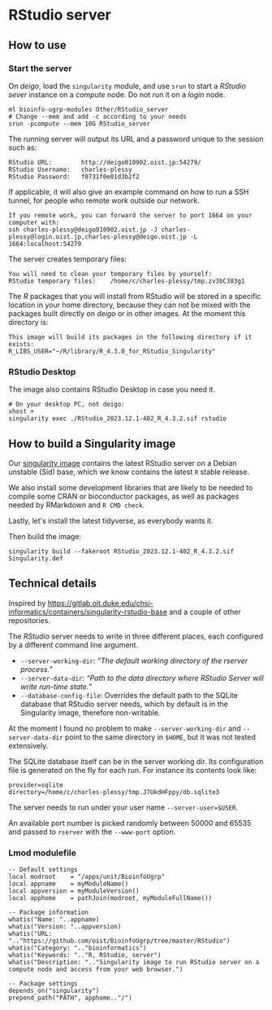 RStudio server
==============

How to use
----------

### Start the server

On _deigo_, load the `singularity` module, and use `srun` to start a _RStudio sever_ instance on a _compute_ node.
Do not run it on a _login_ node.

```
ml bioinfo-ugrp-modules Other/RStudio_server
# Change --mem and add -c according to your needs
srun -pcompute --mem 10G RStudio_server
```

The running server will output its URL and a password unique to the session such as:

```
RStudio URL:		http://deigo010902.oist.jp:54279/
RStudio Username:	charles-plessy
RStudio Password:	f0731f0e01d3b2f2
```

If applicable, it will also give an example command on how to run a SSH tunnel,
for people who remote work outside our network.

```
If you remote work, you can forward the server to port 1664 on your computer with:
ssh charles-plessy@deigo010902.oist.jp -J charles-plessy@login.oist.jp,charles-plessy@deigo.oist.jp -L 1664:localhost:54279
```

The server creates temporary files:

```
You will need to clean your temporary files by yourself:
RStudio temporary files:	/home/c/charles-plessy/tmp.zv3bC383g1
```

The _R_ packages that you will install from RStudio will be stored in a
specific location in your home directory, because they can not be mixed with
the packages built directly on _deigo_ or in other images.  At the moment this
directory is:

```
This image will build its packages in the following directory if it exists:
R_LIBS_USER="~/R/library/R_4.3.0_for_RStudio_Singularity"
```

### RStudio Desktop

The image also contains RStudio Desktop in case you need it.

```
# On your desktop PC, not deigo:
xhost +
singularity exec ./RStudio_2023.12.1-402_R_4.3.2.sif rstudio
```

How to build a Singularity image
--------------------------------

Our [singularity image](./Singularity.def) contains the latest RStudio server
on a Debian unstable (Sid) base, which we know contains the latest `R` stable
release.

We also install some development libraries that are likely to be needed
to compile some CRAN or bioconductor packages, as well as packages
needed by RMarkdown and `R CMD check`.

Lastly, let's install the latest tidyverse, as everybody wants it.

Then build the image:

    singularity build --fakeroot RStudio_2023.12.1-402_R_4.3.2.sif Singularity.def

Technical details
-----------------

Inspired by https://gitlab.oit.duke.edu/chsi-informatics/containers/singularity-rstudio-base and a couple of other repositories.

The _RStudio_ server needs to write in three different places,
each configured by a different command line argument.

 - `--server-working-dir`: _“The default working directory of the rserver process.”_
 - `--server-data-dir`: _“Path to the data directory where RStudio Server will write run-time state.”_
 - `--database-config-file`: Overrides the default path to the SQLite database that RStudio server needs, which by default is in the Singularity image, therefore non-writable.

At the moment I found no problem to make `--server-working-dir` and
`--server-data-dir` point to the same directory in `$HOME`, but it was not tested extensively.

The SQLite database itself can be in the server working dir.  Its configuration
file is generated on the fly for each run.  For instance its contents look like:

    provider=sqlite
    directory=/home/c/charles-plessy/tmp.J7UkdHFppy/db.sqlite3

The server needs to run under your user name `--server-user=$USER`.

An available port number is picked randomly between 50000 and 65535 and passed
to `rserver` with the `--www-port` option.

### Lmod modulefile

```
-- Default settings
local modroot    = "/apps/unit/BioinfoUgrp"
local appname    = myModuleName()
local appversion = myModuleVersion()
local apphome    = pathJoin(modroot, myModuleFullName())

-- Package information
whatis("Name: "..appname)
whatis("Version: "..appversion)
whatis("URL: ".."https://github.com/oist/BioinfoUgrp/tree/master/RStudio")
whatis("Category: ".."bioinformatics")
whatis("Keywords: ".."R, RStudio, server")
whatis("Description: ".."Singularity image to run RStudio server on a compute node and access from your web browser.")

-- Package settings
depends_on("singularity")
prepend_path("PATH", apphome.."/")
```
